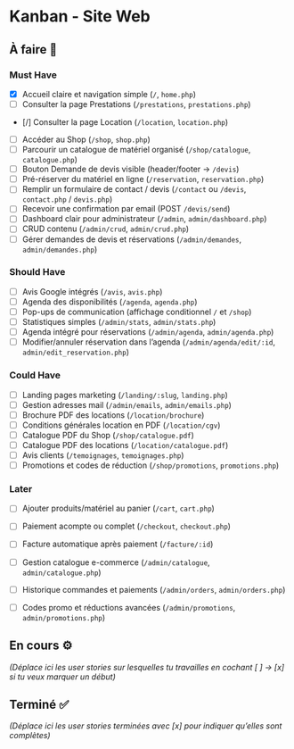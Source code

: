 # Kanban - Site Web

## À faire 📝

### Must Have
- [X] Accueil claire et navigation simple (`/`, `home.php`)
- [ ] Consulter la page Prestations (`/prestations`, `prestations.php`)
- [/] Consulter la page Location (`/location`, `location.php`)
- [ ] Accéder au Shop (`/shop`, `shop.php`)
- [ ] Parcourir un catalogue de matériel organisé (`/shop/catalogue`, `catalogue.php`)
- [ ] Bouton Demande de devis visible (header/footer → `/devis`)
- [ ] Pré-réserver du matériel en ligne (`/reservation`, `reservation.php`)
- [ ] Remplir un formulaire de contact / devis (`/contact` ou `/devis`, `contact.php` / `devis.php`)
- [ ] Recevoir une confirmation par email (POST `/devis/send`)
- [ ] Dashboard clair pour administrateur (`/admin`, `admin/dashboard.php`)
- [ ] CRUD contenu (`/admin/crud`, `admin/crud.php`)
- [ ] Gérer demandes de devis et réservations (`/admin/demandes`, `admin/demandes.php`)

### Should Have
- [ ] Avis Google intégrés (`/avis`, `avis.php`)
- [ ] Agenda des disponibilités (`/agenda`, `agenda.php`)
- [ ] Pop-ups de communication (affichage conditionnel `/` et `/shop`)
- [ ] Statistiques simples (`/admin/stats`, `admin/stats.php`)
- [ ] Agenda intégré pour réservations (`/admin/agenda`, `admin/agenda.php`)
- [ ] Modifier/annuler réservation dans l’agenda (`/admin/agenda/edit/:id`, `admin/edit_reservation.php`)

### Could Have
- [ ] Landing pages marketing (`/landing/:slug`, `landing.php`)
- [ ] Gestion adresses mail (`/admin/emails`, `admin/emails.php`)
- [ ] Brochure PDF des locations (`/location/brochure`)
- [ ] Conditions générales location en PDF (`/location/cgv`)
- [ ] Catalogue PDF du Shop (`/shop/catalogue.pdf`)
- [ ] Catalogue PDF des locations (`/location/catalogue.pdf`)
- [ ] Avis clients (`/temoignages`, `temoignages.php`)
- [ ] Promotions et codes de réduction (`/shop/promotions`, `promotions.php`)

### Later
- [ ] Ajouter produits/matériel au panier (`/cart`, `cart.php`)
- [ ] Paiement acompte ou complet (`/checkout`, `checkout.php`)
- [ ] Facture automatique après paiement (`/facture/:id`)
- [ ] Gestion catalogue e-commerce (`/admin/catalogue`, `admin/catalogue.php`)
- [ ] Historique commandes et paiements (`/admin/orders`, `admin/orders.php`)
- [ ] Codes promo et réductions avancées (`/admin/promotions`, `admin/promotions.php`)


## En cours ⚙️
*(Déplace ici les user stories sur lesquelles tu travailles en cochant [ ] → [x] si tu veux marquer un début)*


## Terminé ✅
*(Déplace ici les user stories terminées avec [x] pour indiquer qu’elles sont complètes)*
